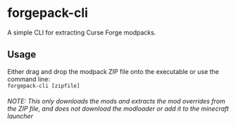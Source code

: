 # forgepack-cli
A simple CLI for extracting Curse Forge modpacks.
## Usage
Either drag and drop the modpack ZIP file onto the executable or use the command line: \
``forgepack-cli [zipfile]``
###### NOTE: This only downloads the mods and extracts the mod overrides from the ZIP file, and does not download the modloader or add it to the minecraft launcher

